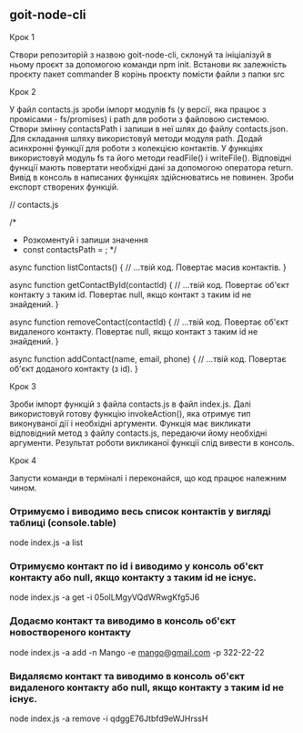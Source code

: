 ## goit-node-cli

Крок 1

Створи репозиторій з назвою goit-node-cli, склонуй та ініціалізуй в ньому проєкт за допомогою команди npm init. Встанови як залежність проєкту пакет commander
В корінь проєкту помісти файли з папки src

Крок 2

У файл contacts.js зроби імпорт модулів fs (у версії, яка працює з промісами - fs/promises) і path для роботи з файловою системою.
Створи змінну contactsPath і запиши в неї шлях до файлу contacts.json. Для складання шляху використовуй методи модуля path.
Додай асинхронні функції для роботи з колекцією контактів. У функціях використовуй модуль fs та його методи readFile() і writeFile(). Відповідні функції мають повертати необхідні дані за допомогою оператора return. Вивід в консоль в написаних функціях здійснюватись не повинен.
Зроби експорт створених функцій.

// contacts.js

/\*

- Розкоментуй і запиши значення
- const contactsPath = ;
  \*/

async function listContacts() {
// ...твій код. Повертає масив контактів.
}

async function getContactById(contactId) {
// ...твій код. Повертає об'єкт контакту з таким id. Повертає null, якщо контакт з таким id не знайдений.
}

async function removeContact(contactId) {
// ...твій код. Повертає об'єкт видаленого контакту. Повертає null, якщо контакт з таким id не знайдений.
}

async function addContact(name, email, phone) {
// ...твій код. Повертає об'єкт доданого контакту (з id).
}

Крок 3

Зроби імпорт функцій з файла contacts.js в файл index.js.
Далі використовуй готову функцію invokeAction(), яка отримує тип виконуваної дії і необхідні аргументи. Функція має викликати відповідний метод з файлу contacts.js, передаючи йому необхідні аргументи. Результат роботи викликаної функції слід вивести в консоль.

Крок 4

Запусти команди в терміналі і переконайся, що код працює належним чином.

### Отримуємо і виводимо весь список контактів у вигляді таблиці (console.table)

node index.js -a list

### Отримуємо контакт по id і виводимо у консоль об'єкт контакту або null, якщо контакту з таким id не існує.

node index.js -a get -i 05olLMgyVQdWRwgKfg5J6

### Додаємо контакт та виводимо в консоль об'єкт новоствореного контакту

node index.js -a add -n Mango -e mango@gmail.com -p 322-22-22

### Видаляємо контакт та виводимо в консоль об'єкт видаленого контакту або null, якщо контакту з таким id не існує.

node index.js -a remove -i qdggE76Jtbfd9eWJHrssH
